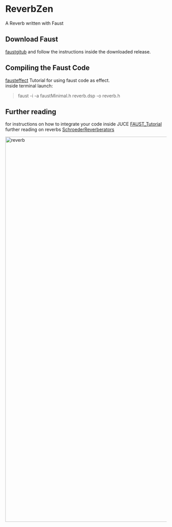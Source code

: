 # ReverbZen 
 A Reverb written with Faust 
## Download Faust 
[faustgitub](https://github.com/grame-cncm/faust) and follow the instructions inside the downloaded release.
## Compiling the Faust Code 
[fausteffect](https://faustdoc.grame.fr/workshops/2020-04-10-faust-juce/#simple-audio-effect-plug-in) Tutorial for using faust code as effect. \
inside terminal launch:
> faust -i -a faustMinimal.h reverb.dsp -o reverb.h 


## Further reading
for instructions on how to integrate your code inside JUCE [FAUST_Tutorial](https://faustdoc.grame.fr/workshops/2020-04-10-faust-juce/#simple-audio-effect-plug-in) \
further reading on reverbs [SchroederReverberators](https://ccrma.stanford.edu/~jos/pasp/Schroeder_Reverberators.html)

<img width="1200" alt="reverb" src="https://user-images.githubusercontent.com/54742442/199354410-3fd7bb6f-32a0-404a-acb5-b06e1e83b243.png">
